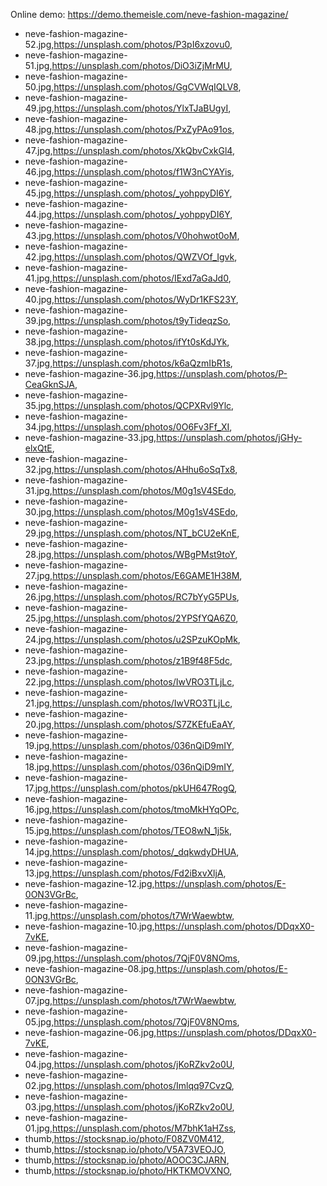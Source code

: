Online demo: https://demo.themeisle.com/neve-fashion-magazine/


- neve-fashion-magazine-52.jpg,https://unsplash.com/photos/P3pI6xzovu0,
- neve-fashion-magazine-51.jpg,https://unsplash.com/photos/DiO3iZjMrMU,
- neve-fashion-magazine-50.jpg,https://unsplash.com/photos/GgCVWqIQLV8,
- neve-fashion-magazine-49.jpg,https://unsplash.com/photos/YlxTJaBUgyI,
- neve-fashion-magazine-48.jpg,https://unsplash.com/photos/PxZyPAo91os,
- neve-fashion-magazine-47.jpg,https://unsplash.com/photos/XkQbvCxkGl4,
- neve-fashion-magazine-46.jpg,https://unsplash.com/photos/f1W3nCYAYis,
- neve-fashion-magazine-45.jpg,https://unsplash.com/photos/_yohppyDI6Y,
- neve-fashion-magazine-44.jpg,https://unsplash.com/photos/_yohppyDI6Y,
- neve-fashion-magazine-43.jpg,https://unsplash.com/photos/V0hohwot0oM,
- neve-fashion-magazine-42.jpg,https://unsplash.com/photos/QWZVOf_Igvk,
- neve-fashion-magazine-41.jpg,https://unsplash.com/photos/IExd7aGaJd0,
- neve-fashion-magazine-40.jpg,https://unsplash.com/photos/WyDr1KFS23Y,
- neve-fashion-magazine-39.jpg,https://unsplash.com/photos/t9yTideqzSo,
- neve-fashion-magazine-38.jpg,https://unsplash.com/photos/ifYt0sKdJYk,
- neve-fashion-magazine-37.jpg,https://unsplash.com/photos/k6aQzmIbR1s,
- neve-fashion-magazine-36.jpg,https://unsplash.com/photos/P-CeaGknSJA,
- neve-fashion-magazine-35.jpg,https://unsplash.com/photos/QCPXRvl9Ylc,
- neve-fashion-magazine-34.jpg,https://unsplash.com/photos/0O6Fv3Ff_XI,
- neve-fashion-magazine-33.jpg,https://unsplash.com/photos/jGHy-elxQtE,
- neve-fashion-magazine-32.jpg,https://unsplash.com/photos/AHhu6oSqTx8,
- neve-fashion-magazine-31.jpg,https://unsplash.com/photos/M0g1sV4SEdo,
- neve-fashion-magazine-30.jpg,https://unsplash.com/photos/M0g1sV4SEdo,
- neve-fashion-magazine-29.jpg,https://unsplash.com/photos/NT_bCU2eKnE,
- neve-fashion-magazine-28.jpg,https://unsplash.com/photos/WBgPMst9toY,
- neve-fashion-magazine-27.jpg,https://unsplash.com/photos/E6GAME1H38M,
- neve-fashion-magazine-26.jpg,https://unsplash.com/photos/RC7bYyG5PUs,
- neve-fashion-magazine-25.jpg,https://unsplash.com/photos/2YPSfYQA6Z0,
- neve-fashion-magazine-24.jpg,https://unsplash.com/photos/u2SPzuKOpMk,
- neve-fashion-magazine-23.jpg,https://unsplash.com/photos/z1B9f48F5dc,
- neve-fashion-magazine-22.jpg,https://unsplash.com/photos/IwVRO3TLjLc,
- neve-fashion-magazine-21.jpg,https://unsplash.com/photos/IwVRO3TLjLc,
- neve-fashion-magazine-20.jpg,https://unsplash.com/photos/S7ZKEfuEaAY,
- neve-fashion-magazine-19.jpg,https://unsplash.com/photos/036nQiD9mIY,
- neve-fashion-magazine-18.jpg,https://unsplash.com/photos/036nQiD9mIY,
- neve-fashion-magazine-17.jpg,https://unsplash.com/photos/pkUH647RogQ,
- neve-fashion-magazine-16.jpg,https://unsplash.com/photos/tmoMkHYqOPc,
- neve-fashion-magazine-15.jpg,https://unsplash.com/photos/TEO8wN_1j5k,
- neve-fashion-magazine-14.jpg,https://unsplash.com/photos/_dqkwdyDHUA,
- neve-fashion-magazine-13.jpg,https://unsplash.com/photos/Fd2iBxvXljA,
- neve-fashion-magazine-12.jpg,https://unsplash.com/photos/E-0ON3VGrBc,
- neve-fashion-magazine-11.jpg,https://unsplash.com/photos/t7WrWaewbtw,
- neve-fashion-magazine-10.jpg,https://unsplash.com/photos/DDqxX0-7vKE,
- neve-fashion-magazine-09.jpg,https://unsplash.com/photos/7QjF0V8NOms,
- neve-fashion-magazine-08.jpg,https://unsplash.com/photos/E-0ON3VGrBc,
- neve-fashion-magazine-07.jpg,https://unsplash.com/photos/t7WrWaewbtw,
- neve-fashion-magazine-05.jpg,https://unsplash.com/photos/7QjF0V8NOms,
- neve-fashion-magazine-06.jpg,https://unsplash.com/photos/DDqxX0-7vKE,
- neve-fashion-magazine-04.jpg,https://unsplash.com/photos/jKoRZkv2o0U,
- neve-fashion-magazine-02.jpg,https://unsplash.com/photos/Imlqq97CvzQ,
- neve-fashion-magazine-03.jpg,https://unsplash.com/photos/jKoRZkv2o0U,
- neve-fashion-magazine-01.jpg,https://unsplash.com/photos/M7bhK1aHZss,
- thumb,https://stocksnap.io/photo/F08ZV0M412,
- thumb,https://stocksnap.io/photo/V5A73VEOJO,
- thumb,https://stocksnap.io/photo/AOOC3CJARN,
- thumb,https://stocksnap.io/photo/HKTKMOVXNO,
